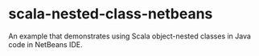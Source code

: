 scala-nested-class-netbeans
===========================

An example that demonstrates using Scala object-nested classes in Java code in NetBeans IDE.